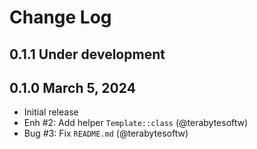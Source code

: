 # Change Log

## 0.1.1 Under development

## 0.1.0 March 5, 2024

- Initial release
- Enh #2: Add helper `Template::class` (@terabytesoftw)
- Bug #3: Fix `README.md` (@terabytesoftw)
